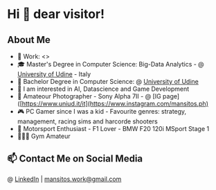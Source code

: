# Hi 👋 dear visitor!

## About Me
- 💼 Work: <<Coming Soon>>
- 🎓 Master's Degree in Computer Science: Big-Data Analytics - @ [University of Udine](https://www.uniud.it/it) - Italy
- 📗 Bachelor Degree in Computer Science: @ [University of Udine](https://www.uniud.it/it)
- 🔭 I am interested in AI, Datascience and Game Development
- 📸 Amateour Photographer - Sony Alpha 7II - @ [IG page]([https://www.uniud.it/it](https://www.instagram.com/mansitos.ph)
- 🎮 PC Gamer since I was a kid - Favourite genres: strategy, management, racing sims and harcorde shooters
- 🚗 Motorsport Enthusiast - F1 Lover - BMW F20 120i MSport Stage 1
- 🏋🏻‍♂️ Gym Amateur
  
## 📫 Contact Me on Social Media
@ [LinkedIn](https://www.linkedin.com/in/andrea-mansi/) | mansitos.work@gmail.com
